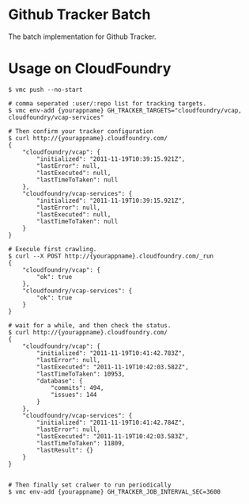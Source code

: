 # Github Tracker Batch

The batch implementation for Github Tracker.

# Usage on CloudFoundry

    $ vmc push --no-start
    
    # comma seperated :user/:repo list for tracking targets.
    $ vmc env-add {yourappname} GH_TRACKER_TARGETS="cloudfoundry/vcap, cloudfoundry/vcap-services"
    
    # Then confirm your tracker configuration
    $ curl http://{yourappname}.cloudfoundry.com/
    {
        "cloudfoundry/vcap": {
            "initialized": "2011-11-19T10:39:15.921Z",
            "lastError": null,
            "lastExecuted": null,
            "lastTimeToTaken": null
        },
        "cloudfoundry/vcap-services": {
            "initialized": "2011-11-19T10:39:15.921Z",
            "lastError": null,
            "lastExecuted": null,
            "lastTimeToTaken": null
        }
    }
    
    # Execule first crawling.
    $ curl --X POST http://{yourappname}.cloudfoundry.com/_run
    {
        "cloudfoundry/vcap": {
            "ok": true
        },
        "cloudfoundry/vcap-services": {
            "ok": true
        }
    }

    # wait for a while, and then check the status.
    $ curl http://{yourappname}.cloudfoundry.com/
    {
        "cloudfoundry/vcap": {
            "initialized": "2011-11-19T10:41:42.783Z",
            "lastError": null,
            "lastExecuted": "2011-11-19T10:42:03.582Z",
            "lastTimeToTaken": 10953,
            "database": {
                "commits": 494,
                "issues": 144
            }
        },
        "cloudfoundry/vcap-services": {
            "initialized": "2011-11-19T10:41:42.784Z",
            "lastError": null,
            "lastExecuted": "2011-11-19T10:42:03.583Z",
            "lastTimeToTaken": 11809,
            "lastResult": {}
        }
    }


    # Then finally set cralwer to run periodically
    $ vmc env-add {yourappname} GH_TRACKER_JOB_INTERVAL_SEC=3600
